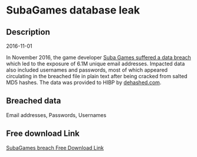 # SubaGames database leak

## Description

2016-11-01

In November 2016, the game developer <a href="https://www.hackread.com/vbulletin-forums-hacked-accounts-sold-on-dark-web/" target="_blank" rel="noopener">Suba Games suffered a data breach</a> which led to the exposure of 6.1M unique email addresses. Impacted data also included usernames and passwords, most of which appeared circulating in the breached file in plain text after being cracked from salted MD5 hashes. The data was provided to HIBP by <a href="https://dehashed.com/" target="_blank" rel="noopener">dehashed.com</a>.

## Breached data

Email addresses, Passwords, Usernames

## Free download Link

[SubaGames breach Free Download Link](https://tinyurl.com/2b2k277t)
